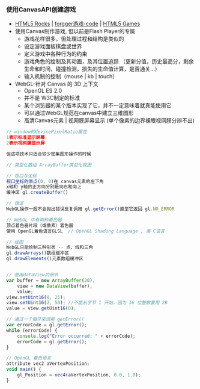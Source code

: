 ### 使用CanvasAPI创建游戏

* [HTML5 Rocks](https://www.html5rocks.com/en/tutorials/canvas/hidpi/) \| [forgger游戏-code](https://github.com/denodell/frogger) \| [HTML5 Games](http://html5gamedevelopment.com/)
* 使用Canvas制作游戏, 但以前是Flash Player的专属
  * 游戏花样很多，但处理过程和结构是类似的
  * 设定游戏面板棋盘或世界
  * 定义游戏中各种行为的约束
  * 游戏角色的绘制及其动画，及其位置追踪
     （更新分值，历史最高分，剩余生命和时间，碰撞检测，损失的生命值计算，是否通关...）
  * 输入机制的控制（mouse \| kb \| touch）
* WebGL-针对 Canvas 的 3D 上下文
  * OpenGL ES 2.0
  * 并不是 W3C制定的标准
  * 某个浏览器的某个版本实现了它，并不一定意味着就真能使用它
  * 可以通过WebGL规范在canvas中建立三维图形
  * 高清Canvas元素 \|  视网膜屏幕显示 \(单个像素的边界裸眼视网膜分辨不出\)

```js
// window的devicePixelRatio属性 
1表示标准显示屏幕
2表示视网膜显示屏

但这项技术只适合较少密集图形操作的时候

// 类型化数组 ArrayBuffer类型化视图

// 视口与坐标
视口坐标的原点(0, 0)在 canvas元素的左下角
x轴和 y轴的正方向分别是向右和向上
缓冲区 gl.createBuffer()

// 错误
WebGL操作一般不会抛出错误反复调用 gl.getError()直至它返回 gl.NO_ERROR

// WebGL 中有两种着色器
顶点着色器片段（或像素）着色器
使用 OpenGL着色语言GLSL  // OpenGL Shading Language , 类 C语言

// 绘图
WebGL只能绘制三种形状 -- 点、线和三角
gl.drawArrays()数组缓冲区
gl.drawElements()元素数组缓冲区


// 使用dataView的细节
var buffer = new ArrayBuffer(20),
    view = new DataView(buffer),
    value;
view.setUint16(0, 25);
view.setUint16(2, 50); //不能从字节 1 开始，因为 16 位整数要用 2B
value = view.getUint16(0);

// 通过一个循环来调用 getError()
var errorCode = gl.getError();
while (errorCode) {
    console.log("Error occurred: " + errorCode);
    errorCode = gl.getError();
}

// OpenGL 着色语言
attribute vec2 aVertexPosition;
void main() {
    gl_Position = vec4(aVertexPosition, 0.0, 1.0);
}
```



